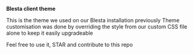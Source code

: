 **Blesta client theme**

This is the theme we used on our Blesta installation previously
Theme customisation was done by overriding the style from our custom CSS file alone to keep it easily upgradeable


Feel free to use it, STAR and contribute to this repo

